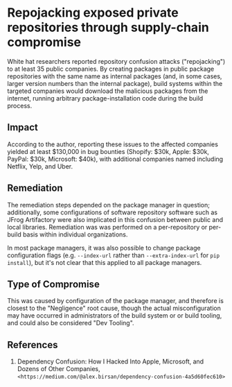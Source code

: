 # Repojacking exposed private repositories through supply-chain compromise

White hat researchers reported repository confusion attacks ("repojacking") to
at least 35 public companies. By creating packages in public package
repositories with the same name as internal packages (and, in some cases, larger
version numbers than the internal package), build systems within the targeted
companies would download the malicious packages from the internet, running
arbitrary package-installation code during the build process.

## Impact

According to the author, reporting these issues to the affected companies
yielded at least $130,000 in bug bounties (Shopify: $30k, Apple: $30k, PayPal:
$30k, Microsoft: $40k), with additional companies named including Netflix, Yelp,
and Uber.

## Remediation

The remediation steps depended on the package manager in question; additionally,
some configurations of software repository software such as JFrog Artifactory
were also implicated in this confusion between public and local libraries.
Remediation was was performed on a per-repository or per-build basis within
individual organizations.

In most package managers, it was also possible to change package configuration
flags (e.g. `--index-url` rather than `--extra-index-url` for `pip install`),
but it's not clear that this applied to all package managers.

## Type of Compromise

This was caused by configuration of the package manager, and therefore is
closest to the "Negligence" root cause, though the actual misconfiguration may
have occurred in administrators of the build system or or build tooling, and
could also be considered "Dev Tooling".

## References

1. Dependency Confusion: How I Hacked Into Apple, Microsoft, and Dozens of Other
   Companies,
   `<https://medium.com/@alex.birsan/dependency-confusion-4a5d60fec610>`
